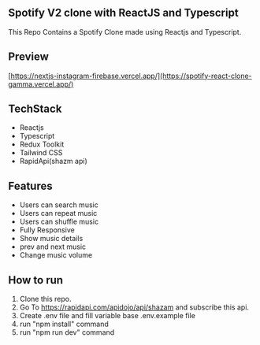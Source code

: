 ## Spotify V2 clone with ReactJS and Typescript
This Repo Contains a Spotify Clone made using Reactjs and Typescript.
## Preview
[https://nextjs-instagram-firebase.vercel.app/](https://spotify-react-clone-gamma.vercel.app/)
## TechStack
- Reactjs
- Typescript
- Redux Toolkit
- Tailwind CSS
- RapidApi(shazm api)
## Features
- Users can search music
- Users can repeat music
- Users can shuffle music
- Fully Responsive
- Show music details
- prev and next music
- Change music volume

## How to run
1. Clone this repo.
2. Go To https://rapidapi.com/apidojo/api/shazam and subscribe this api.
3. Create .env file and fill variable base .env.example file
4. run "npm install" command
5. run "npm run dev" command

